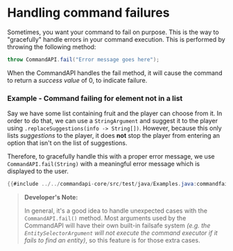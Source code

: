 # Handling command failures

Sometimes, you want your command to fail on purpose. This is the way to "gracefully" handle errors in your command execution. This is performed by throwing the following method:

```java
throw CommandAPI.fail("Error message goes here");
```

When the CommandAPI handles the fail method, it will cause the command to return a _success value_ of 0, to indicate failure.

<div class="example">

### Example - Command failing for element not in a list

Say we have some list containing fruit and the player can choose from it. In order to do that, we can use a `StringArgument` and suggest it to the player using `.replaceSuggestions(info -> String[])`. However, because this only lists _suggestions_ to the player, it does **not** stop the player from entering an option that isn't on the list of suggestions.

Therefore, to gracefully handle this with a proper error message, we use `CommandAPI.fail(String)` with a meaningful error message which is displayed to the user.

```java
{{#include ../../commandapi-core/src/test/java/Examples.java:commandfailures}}
```

</div>

> **Developer's Note:**
>
> In general, it's a good idea to handle unexpected cases with the `CommandAPI.fail()` method. Most arguments used by the CommandAPI will have their own built-in failsafe system _(e.g. the `EntitySelectorArgument` will not execute the command executor if it fails to find an entity)_, so this feature is for those extra cases.